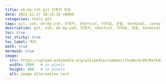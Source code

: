 ```yaml
---
title: oh-my-zsh git 단축키 모음
date: 2021-12-27 10:15:33 +0900
categories: tools git
tags: git, zsh, oh-my-zsh, 단축키, shortcut, 터미널, 콘솔, terminal, console
description: git, zsh, oh-my-zsh, 단축키, shortcut, 터미널, 콘솔, terminal, console
toc: true
toc_sticky: true
toc_label: 목차
math: true
mermaid: true
image:
  src: https://upload.wikimedia.org/wikipedia/commons/thumb/4/48/Markdown-mark.svg/1200px-Markdown-mark.svg.png
  width: 1000   # in pixels
  height: 400   # in pixels
  alt: image alternative text
---
```



<br>
<div class="card">
<script async src="https://pagead2.googlesyndication.com/pagead/js/adsbygoogle.js?client=ca-pub-8993100314477491"
     crossorigin="anonymous"></script>
<ins class="adsbygoogle"
     style="display:block; text-align:center;"
     data-ad-layout="in-article"
     data-ad-format="fluid"
     data-ad-client="ca-pub-8993100314477491"
     data-ad-slot="6115278830"></ins>
<script>
     (adsbygoogle = window.adsbygoogle || []).push({});
</script>
</div>
<br>



<br>
<div class="card">
<script async src="https://pagead2.googlesyndication.com/pagead/js/adsbygoogle.js?client=ca-pub-8993100314477491"
     crossorigin="anonymous"></script>
<!-- 디스플레이광고-수평형 -->
<ins class="adsbygoogle"
     style="display:block"
     data-ad-client="ca-pub-8993100314477491"
     data-ad-slot="9549119208"
     data-ad-format="auto"
     data-full-width-responsive="true"></ins>
<script>
     (adsbygoogle = window.adsbygoogle || []).push({});
</script>
</div>
<br>